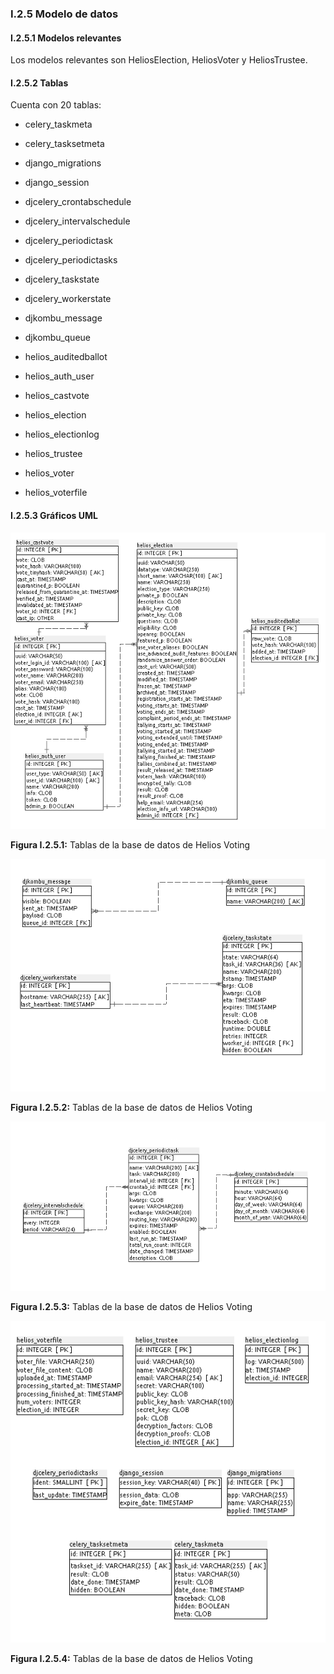 ### I.2.5 Modelo de datos

#### I.2.5.1 Modelos relevantes

Los modelos relevantes son HeliosElection, HeliosVoter y HeliosTrustee.

#### I.2.5.2 Tablas

Cuenta con 20 tablas:

* celery_taskmeta 

* celery_tasksetmeta

* django_migrations

* django_session

* djcelery_crontabschedule

* djcelery_intervalschedule

* djcelery_periodictask

* djcelery_periodictasks

* djcelery_taskstate

* djcelery_workerstate	 

* djkombu_message     	 

* djkombu_queue       	 

* helios_auditedballot	 

* helios_auth_user    	 

* helios_castvote     	 

* helios_election     	 

* helios_electionlog  	 

* helios_trustee      	 

* helios_voter        	 

* helios_voterfile 

#### I.2.5.3 Gráficos UML

![image alt text](image_2.png)

**Figura I.2.5.1:** Tablas de la base de datos de Helios Voting

![image alt text](image_3.png)

**Figura I.2.5.2:** Tablas de la base de datos de Helios Voting

![image alt text](image_4.png)

**Figura I.2.5.3:** Tablas de la base de datos de Helios Voting

![image alt text](image_5.png)

**Figura I.2.5.4:** Tablas de la base de datos de Helios Voting


